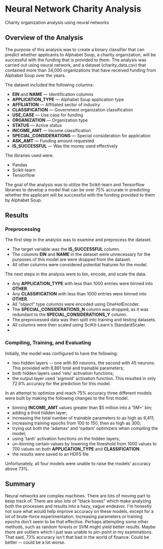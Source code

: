 # Neural Network Charity Analysis
Charity organization analysis using neural networks

## Overview of the Analysis
The purpose of this analysis was to create a binary classifier that can predict whether applicants to Alphabet Soup, a charity organization, will be successful with the funding that is provided to them. The analysis was carried out using neural network, and a dataset (charity_data.csv) that contained more than 34,000 organizations that have received funding from Alphabet Soup over the years.

 The dataset included the following columns:

* **EIN** and **NAME** — Identification columns
* **APPLICATION_TYPE** — Alphabet Soup application type
* **AFFILIATION** — Affiliated sector of industry
* **CLASSIFICATION** — Government organization classification
* **USE_CASE** — Use case for funding
* **ORGANIZATION** — Organization type
* **STATUS** — Active status
* **INCOME_AMT** — Income classification
* **SPECIAL_CONSIDERATIONS** — Special consideration for application
* **ASK_AMT** — Funding amount requested
* **IS_SUCCESSFUL** — Was the money used effectively

The libraries used were:
* Pandas
* Scikit-learn
* Tensorflow

The goal of the analysis was to utilize the Scikit-learn and Tensorflow libraries to develop a model 
that can be over 75% accurate in predicting whether the applicant will be successful with the funding provided to them by Alphabet Soup.


## Results
### Preprocessing
The first step in the analysis was to examine and preprocess the dataset. 
* The target variable was the **IS_SUCCESSFUL** column.
* The columns **EIN** and **NAME** in the dataset were unnecessary for the purposes of this model are were dropped from the dataset. 
* All other columns were considered potential features for the model.

The next steps in the analysis were to bin, encode, and scale the data.
* Any **APPLICATION_TYPE** with less than 1000 entries were binned into **OTHER**.
* Any **CLASSIFICATION** with less than 1000 entries were binned into **OTHER**.
* All "object" type columns were encoded using OneHotEncoder.
* The **SPECIAL_CONSIDERATIONS_N** column was dropped, as it was redundant to the **SPECIAL_CONSIDERATIONS_Y** column.
* The preprocessed data was then split into training and testing datasets.
* All columns were then scaled using SciKit-Learn's StandardScaler.
* 

### Compiling, Training, and Evaluating

Initially, the model was configured to have the following:
* two hidden layers -- one with 80 neurons, the second with 45 neurons. This provided with 6,891 total and trainable parameters;
* both hidden layers used 'relu' activation functions;
* the output layer used 'sigmoid' activation function.
This resulted in only 72.6% accuracy for the prediction for this model.

In an attempt to optimize and reach 75% accuracy three different models were built by making the following changes to the first model.
* binning **INCOME_AMT** values greater than $5 million into a '5M+' bin;
* adding a third hidden layer;
* increasing the total number of trainable parameters to as high as 9,411;
* increasing training epochs from 100 to 150, then as high as 300;
* trying out both the 'adamax' and 'nadam' optimizers when compiling the model;
* using 'tanh' activation functions on the hidden layers;
* un-binning certain values by lowering the threshold from 1000 values to 700 values on both **APPLICATION_TYPE** and **CLASSIFICATION**.
* the results were saved to an HDF5 file

Unfortunately, all four models were unable to raise the models' accuracy above 73%.

## Summary
Neural networks are complex machines. There are lots of moving part to keep track of. There are also lots of "black boxes" which make analyzing both the processes and results into a hazy, vague endeavor. I'm honestly not sure what would help improve accuracy on these models, except for a lot of brute-force experimentation. Increasing parameters or training epochs don't seem to be that effective. Perhaps attempting some other methods, such as random forests or SVM might yield better results. Maybe there are outliers which I just was unable to pin-point in my examinations. That said, 73% accuracy isn't that bad in the world of finance. Could be better -- could be a lot worse.